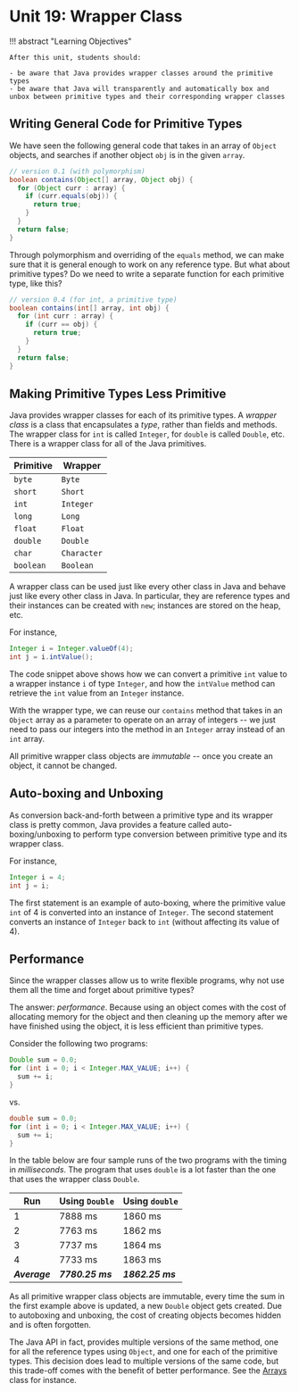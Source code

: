 # Unit 19: Wrapper Class

!!! abstract "Learning Objectives"

    After this unit, students should:

    - be aware that Java provides wrapper classes around the primitive types
    - be aware that Java will transparently and automatically box and unbox between primitive types and their corresponding wrapper classes

## Writing General Code for Primitive Types

We have seen the following general code that takes in an array of `Object` objects, and searches if another object `obj` is in the given `array`.

```Java
// version 0.1 (with polymorphism)
boolean contains(Object[] array, Object obj) {
  for (Object curr : array) {
    if (curr.equals(obj)) {
      return true;
    }
  }
  return false;
}
```

Through polymorphism and overriding of the `equals` method, we can make sure that it is general enough to work on any reference type.  But what about primitive types?  Do we need to write a separate function for each primitive type, like this?
```Java
// version 0.4 (for int, a primitive type)
boolean contains(int[] array, int obj) {
  for (int curr : array) {
    if (curr == obj) {
      return true;
    }
  }
  return false;
}
```

## Making Primitive Types Less Primitive

Java provides wrapper classes for each of its primitive types.  A _wrapper class_ is a class that encapsulates a _type_, rather than fields and methods.  The wrapper class for `int` is called `Integer`, for `double` is called `Double`, etc. There is a wrapper class for all of the Java primitives.

| Primitive | Wrapper     |
|-----------|-------------|
| `byte`    | `Byte`      |
| `short`   | `Short`     |
| `int`     | `Integer`   |
| `long`    | `Long`      |
| `float`   | `Float`     |
| `double`  | `Double`    |
| `char`    | `Character` |
| `boolean` | `Boolean`   |

 A wrapper class can be used just like every other class in Java and behave just like every other class in Java.  In particular, they are reference types and their instances can be created with `new`; instances are stored on the heap, etc.  

For instance,
```java
Integer i = Integer.valueOf(4);
int j = i.intValue();
```

The code snippet above shows how we can convert a primitive `int` value to a wrapper instance `i` of type `Integer`, and how the `intValue` method can retrieve the `int` value from an `Integer` instance.  

With the wrapper type, we can reuse our `contains` method that takes in an `Object` array as a parameter to operate on an array of integers -- we just need to pass our integers into the method in an `Integer` array instead of an `int` array.

All primitive wrapper class objects are _immutable_ -- once you create an object, it cannot be changed.



## Auto-boxing and Unboxing

As conversion back-and-forth between a primitive type and its wrapper class is pretty common, Java provides a feature called auto-boxing/unboxing to perform type conversion between primitive type and its wrapper class.

For instance,
```java
Integer i = 4;
int j = i;
```

The first statement is an example of auto-boxing, where the primitive value `int` of 4 is converted into an instance of `Integer`.  The second statement converts an instance of `Integer` back to `int` (without affecting its value of 4).

## Performance

Since the wrapper classes allow us to write flexible programs, why not use them all the time and forget about primitive types?

The answer: _performance_. Because using an object comes with the cost of allocating memory for the object and then cleaning up the memory after we have finished using the object, it is less efficient than primitive types.   

Consider the following two programs:

```Java
Double sum = 0.0;
for (int i = 0; i < Integer.MAX_VALUE; i++) {
  sum += i;
}
```

vs.

```Java
double sum = 0.0;
for (int i = 0; i < Integer.MAX_VALUE; i++) {
  sum += i;
}
```

In the table below are four sample runs of the two programs with the timing in _milliseconds_. The program that uses `double` is a lot faster than the one that uses the wrapper class `Double`.  

| Run | Using `Double` | Using `double` |
|-----|----------------|----------------|
| 1 | 7888 ms | 1860 ms |
| 2 | 7763 ms | 1862 ms |
| 3 | 7737 ms | 1864 ms |
| 4 | 7733 ms | 1863 ms |
| ___Average___ | ___7780.25 ms___ | ___1862.25 ms___ |

As all primitive wrapper class objects are immutable, every time the sum in the first example above is updated, a new `Double` object gets created. Due to autoboxing and unboxing, the cost of creating objects becomes hidden and is often forgotten.

The Java API in fact, provides multiple versions of the same method, one for all the reference types using `Object`, and one for each of the primitive types.  This decision does lead to multiple versions of the same code, but this trade-off comes with the benefit of better performance.  See the [Arrays](https://docs.oracle.com/en/java/javase/17/docs/api/java.base/java/util/Arrays.html) class for instance.